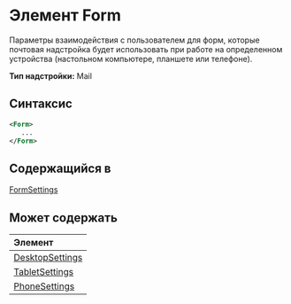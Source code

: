 # <a name="form-element"></a>Элемент Form

Параметры взаимодействия с пользователем для форм, которые почтовая надстройка будет использовать при работе на определенном устройства (настольном компьютере, планшете или телефоне).

**Тип надстройки:** Mail

## <a name="syntax"></a>Синтаксис

```XML
<Form>
   ...
</Form>
```

## <a name="contained-in"></a>Содержащийся в

[FormSettings](formsettings.md)


## <a name="can-contain"></a>Может содержать

|**Элемент**|
|:-----|
|[DesktopSettings](desktopsettings.md)|
|[TabletSettings](tabletsettings.md)|
|[PhoneSettings](phonesettings.md)|
